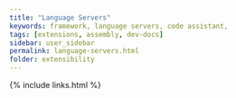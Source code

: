 ```yaml
---
title: "Language Servers"
keywords: framework, language servers, code assistant,
tags: [extensions, assembly, dev-docs]
sidebar: user_sidebar
permalink: language-servers.html
folder: extensibility
---
```


{% include links.html %}
